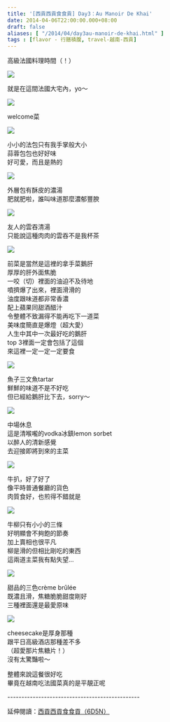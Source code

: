 ```yaml
---
title: '[西貢西貢食食貢] Day3：Au Manoir De Khai'
date: 2014-04-06T22:00:00.000+08:00
draft: false
aliases: [ "/2014/04/day3au-manoir-de-khai.html" ]
tags : [flavor - 行膳積腹, travel-越南-西貢]
---
```


高級法國料理時間（！）  

![](/images/saigon3d.jpg)

就是在這間法國大宅內，yo～  

![](/images/saigon3d1.jpg)

welcome菜  

![](/images/saigon3d2.jpg)

小小的法包只有我手掌般大小  
蒜蓉包包也好好味  
好可愛，而且是熱的  

![](/images/saigon3d3.jpg)

外層包有酥皮的濃湯  
肥就肥啦，誰叫味道那麼濃郁豐腴  

![](/images/saigon3d4.jpg)

友人的雲吞清湯  
只能說這種肉肉的雲吞不是我杯茶  

![](/images/saigon3d5.jpg)

前菜是當然是這裡的拿手菜鵝肝  
厚厚的肝外面焦脆  
一咬（切）裡面的油迫不及待地  
噴擠爆了出來，裡面滑滑的  
油度跟味道都非常香濃  
配上蘋果同甜酒醋汁  
令整體不致漏得不能再吃下一道菜  
美味度簡直是爆燈（超大愛）  
人生中其中一次最好吃的鵝肝  
top 3裡面一定會包括了這個  
來這裡一定一定一定要食  

![](/images/saigon3d6.jpg)

魚子三文魚tartar  
鮮鮮的味道不是不好吃  
但已經給鵝肝比下去，sorry～  

![](/images/saigon3d7.jpg)

中場休息  
這是清喉嚨的vodka冰鎮lemon sorbet  
以醉人的清新感覺  
去迎接即將到來的主菜  

![](/images/saigon3d8.jpg)

牛扒，好了好了  
像平時普通餐廳的貨色  
肉質食好，也煎得不錯就是  

![](/images/saigon3d9.jpg)

牛柳只有小小的三條  
好明顯會不夠飽的節奏  
加上賣相也很平凡  
柳是滑的但相比剛吃的東西  
這兩道主菜我有點失望...  

![](/images/saigon3d10.jpg)

甜品的三色crème brûlée  
既濃且滑，焦糖脆脆甜度剛好  
三種裡面還是最愛原味  

![](/images/saigon3d11.jpg)

cheesecake是厚身那種  
跟平日高級酒店那種差不多  
（超愛那片焦糖片！）  
沒有太驚豔啦～  
  
整體來說這餐很好吃  
畢竟在越南吃法國菜真的是平靚正呢  
  
\-----------------------------------------------  
  
延伸閱讀：[西貢西貢食食貢（6D5N）](https://hidie.net/saigon6d5n/)
